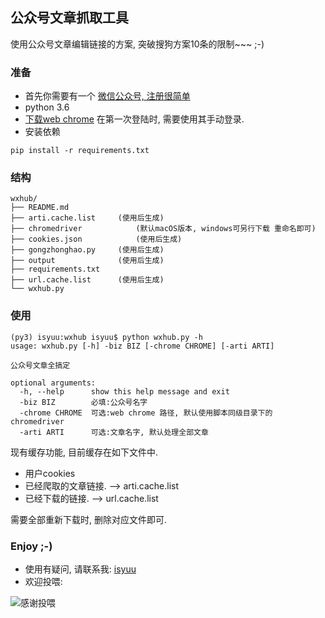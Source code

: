 ## 公众号文章抓取工具
使用公众号文章编辑链接的方案, 突破搜狗方案10条的限制~~~ ;-)


### 准备
- 首先你需要有一个 [微信公众号, 注册很简单](https://mp.weixin.qq.com)
- python 3.6
- [下载web chrome](http://chromedriver.chromium.org/home) 在第一次登陆时, 需要使用其手动登录. 
- 安装依赖

```
pip install -r requirements.txt
``` 

### 结构
```
wxhub/
├── README.md
├── arti.cache.list		(使用后生成)	
├── chromedriver			(默认macOS版本, windows可另行下载 重命名即可)
├── cookies.json			(使用后生成)
├── gongzhonghao.py		(使用后生成)
├── output				(使用后生成)
├── requirements.txt	
├── url.cache.list		(使用后生成)
└── wxhub.py

```

### 使用
```
(py3) isyuu:wxhub isyuu$ python wxhub.py -h
usage: wxhub.py [-h] -biz BIZ [-chrome CHROME] [-arti ARTI]

公众号文章全搞定

optional arguments:
  -h, --help      show this help message and exit
  -biz BIZ        必填:公众号名字
  -chrome CHROME  可选:web chrome 路径, 默认使用脚本同级目录下的chromedriver
  -arti ARTI      可选:文章名字, 默认处理全部文章

```

现有缓存功能, 目前缓存在如下文件中.

- 用户cookies
- 已经爬取的文章链接.  --> arti.cache.list
- 已经下载的链接. 		--> url.cache.list

需要全部重新下载时, 删除对应文件即可.


### Enjoy ;-)
- 使用有疑问, 请联系我: [isyuu](isyuu4reg@163.com)
- 欢迎投喂: 

![感谢投喂](http://imglf6.nosdn0.126.net/img/aFNNQXFSeWVxNVMydnBDZ01NM0ltWFIwbkpqcFBvb2R6OFNhZEg4QW51dm9lUzBNYWpyb013PT0.jpg)

